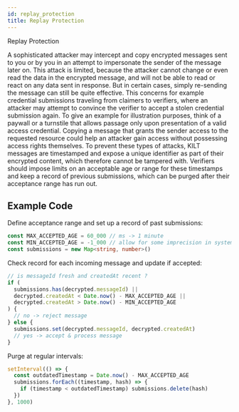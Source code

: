 ```yaml
---
id: replay_protection
title: Replay Protection
---
```


Replay Protection

A sophisticated attacker may intercept and copy encrypted messages sent to you or by you in an attempt to impersonate the sender of the message later on.
This attack is limited, because the attacker cannot change or even read the data in the encrypted message, and will not be able to read or react on any data sent in response.
But in certain cases, simply re-sending the message can still be quite effective.
This concerns for example credential submissions traveling from claimers to verifiers, where an attacker may attempt to convince the verifier to accept a stolen credential submission again.
To give an example for illustration purposes, think of a paywall or a turnstile that allows passage only upon presentation of a valid access credential.
Copying a message that grants the sender access to the requested resource could help an attacker gain access without possessing access rights themselves.
To prevent these types of attacks, KILT messages are timestamped and expose a unique identifier as part of their encrypted content, which therefore cannot be tampered with.
Verifiers should impose limits on an acceptable age or range for these timestamps and keep a record of previous submissions, which can be purged after their acceptance range has run out.

## Example Code

Define acceptance range and set up a record of past submissions:

```typescript
const MAX_ACCEPTED_AGE = 60_000 // ms -> 1 minute
const MIN_ACCEPTED_AGE = -1_000 // allow for some imprecision in system time
const submissions = new Map<string, number>()
```

Check record for each incoming message and update if accepted:

```typescript
// is messageId fresh and createdAt recent ?
if (
  submissions.has(decrypted.messageId) ||
  decrypted.createdAt < Date.now() - MAX_ACCEPTED_AGE ||
  decrypted.createdAt > Date.now() - MIN_ACCEPTED_AGE
) {
  // no -> reject message
} else {
  submissions.set(decrypted.messageId, decrypted.createdAt)
  // yes -> accept & process message
}
```

Purge at regular intervals:

```typescript
setInterval(() => {
  const outdatedTimestamp = Date.now() - MAX_ACCEPTED_AGE
  submissions.forEach((timestamp, hash) => {
    if (timestamp < outdatedTimestamp) submissions.delete(hash)
  })
}, 1000)
```
